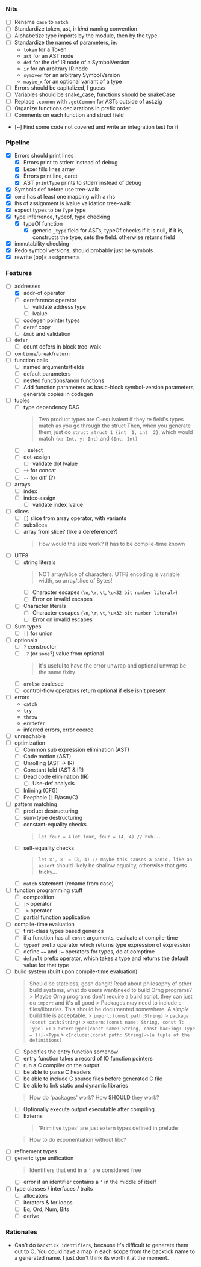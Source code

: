 ### Nits
- [ ] Rename `case` to `match`
- [ ] Standardize token, ast, ir *kind* naming convention
- [ ] Alphabetize type imports by the module, then by the type.
- [ ] Standardize the names of parameters, ie:
    - `token` for a Token
    - `ast` for an AST node
    - `def` for the def IR node of a SymbolVersion
    - `ir` for an arbitrary IR node
    - `symbver` for an arbitrary SymbolVersion
    - `maybe_x` for an optional variant of a type
- [ ] Errors should be capitalized, I guess
- [ ] Variables should be snake_case, functions should be snakeCase
- [ ] Replace `.common` with `.getCommon` for ASTs outside of ast.zig
- [ ] Organize functions declarations in prefix order
- [ ] Comments on each function and struct field
- [~] Find some code not covered and write an integration test for it

### Pipeline
- [x] Errors should print lines
    - [x] Errors print to stderr instead of debug
    - [x] Lexer fills lines array
    - [x] Errors print line, caret
    - [x] AST `printType` prints to stderr instead of debug
- [x] Symbols def before use tree-walk
- [x] `cond` has at least one mapping with a rhs
- [x] lhs of assignment is lvalue validation tree-walk
- [x] expect types to be `Type` type
- [x] type inferrence, typeof, type checking
    - [x] typeOf function
        - [x] generic `_type` field for ASTs, typeOf checks if it is null, if it is, constructs the type, sets the field. otherwise returns field
- [x] immutability checking
- [x] Redo symbol versions, should probably just be symbols
- [x] rewrite [op]= assignments

### Features
- [ ] addresses
    - [x] addr-of operator
    - [ ] dereference operator
        - [ ] validate address type
        - [ ] lvalue
    - [ ] codegen pointer types
    - [ ] deref copy
    - [ ] `&mut` and validation
- [ ] `defer`
    - [ ] count defers in block tree-walk
- [ ] `continue`/`break`/`return`
- [ ] function calls
    - [ ] named arguments/fields
    - [ ] default parameters
    - [ ] nested functions/anon functions
    - [ ] Add function parameters as basic-block symbol-version parameters, generate copies in codegen
- [ ] tuples
    - [ ] type dependency DAG
        > Two product types are C-equivalent if they're field's types match as you go through the struct
        > Then, when you generate them, just do `struct struct_1 {int _1, int _2}`, which would match `(x: Int, y: Int)` and `(Int, Int)`
    - [ ] `.` select
    - [ ] dot-assign
        - [ ] validate dot lvalue
    - [ ] `++` for concat
    - [ ] `--` for diff (?)
- [ ] arrays
    - [ ] index
    - [ ] index-assign
        - [ ] validate index lvalue
- [ ] slices
    - [ ] `[]` slice from array operator, with variants
    - [ ] subslices
    - [ ] array from slice? (like a dereference?)
        > How would the size work? It has to be compile-time known
- [ ] UTF8
    - [ ] string literals
        > NOT array/slice of characters. UTF8 encoding is variable width, so array/slice of Bytes!
        - [ ] Character escapes (`\n`, `\r`, `\t`, `\u<32 bit number literal>`)
        - [ ] Error on invalid escapes
    - [ ] Character literals
        - [ ] Character escapes (`\n`, `\r`, `\t`, `\u<32 bit number literal>`)
        - [ ] Error on invalid escapes
- [ ] Sum types
    - [ ] `||` for union
- [ ] optionals
    - [ ] `?` constructor
    - [ ] `.?` (or `some`?) value from optional
        > It's useful to have the error unwrap and optional unwrap be the same fixity
    - [ ] `orelse` coalesce
    - [ ] control-flow operators return optional if else isn't present
- [ ] errors
    - `catch`
    - `try`
    - `throw`
    - `errdefer`
    - inferred errors, error coerce
- [ ] unreachable
- [ ] optimization
    - [ ] Common sub expression elimination (AST)
    - [ ] Code motion (AST)
    - [ ] Unrolling (AST -> IR)
    - [ ] Constant fold (AST & IR)
    - [ ] Dead code elimination (IR)
        - [ ] Use-def analysis
    - [ ] Inlining (CFG)
    - [ ] Peephole (LIR/asm/C)
- [ ] pattern matching
    - [ ] product destructuring
    - [ ] sum-type destructuring
    - [ ] constant-equality checks
        > `let four = 4`
        > `let four, four = (4, 4) // huh...`
    - [ ] self-equality checks
        > `let x', x' = (3, 4) // maybe this causes a panic, like an assert`
        > should likely be shallow equality, otherwise that gets tricky...
    - [ ] `match` statement (rename from case)
- [ ] function programming stuff
    - [ ] composition
    - [ ] `|>` operator
    - [ ] `.>` operator
    - [ ] partial function application
- [ ] compile-time evaluation
    - [ ] first-class types based generics
    - [ ] if a function has all `const` arguments, evaluate at compile-time
    - [ ] `typeof` prefix operator which returns type expression of expression
    - [ ] define `==` and `!=` operators for types, do at comptime
    - [ ] `default` prefix operator, which takes a type and returns the default value for that type
- [ ] build system (built upon compile-time evaluation)
    > Should be stateless, gosh dangit!
    > Read about philosophy of other build systems, what do users want/need to build Orng programs?
        > Maybe Orng programs don't require a build script, they can just do `import` and it's all good
            > Packages may need to include c-files/libraries. This should be documented somewhere. A *simple* build file is acceptable.
        > `import:(const path:String)`
        > `package:(const path:String)`
        > `extern:(const name: String, const T: Type)->T`
        > `externType:(const name: String, const backing: Type = ())->Type`
        > `cInclude:(const path: String)->(a tuple of the definitions)`
    - [ ] Specifies the entry function somehow
    - [ ] entry function takes a record of IO function pointers
    - [ ] run a C compiler on the output
    - [ ] be able to parse C headers
    - [ ] be able to include C source files before generated C file
    - [ ] be able to link static and dynamic libraries
    > How do 'packages' work? How **SHOULD** they work?
    - [ ] Optionally execute output executable after compiling
    - [ ] Externs
        > 'Primitive types' are just extern types defined in prelude
    > How to do exponentiation without libc?
- [ ] refinement types
- [ ] generic type unification
    > Identifiers that end in a `'` are considered free
    - [ ] error if an identifier contains a `'` in the middle of itself
- [ ] type classes / interfaces / traits
    - [ ] allocators
    - [ ] iterators & for loops
    - [ ] Eq, Ord, Num, Bits
    - [ ] derive

### Rationales
- Can't do `backtick identifiers`, because it's difficult to generate them out to C. You could have a map in each scope from the backtick name to a generated name. I just don't think its worth it at the moment.